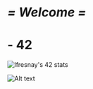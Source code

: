 # *= Welcome =*

# - 42
![lfresnay's 42 stats](https://badge42.vercel.app/api/v2/clbc5z9oc00060gledbz733m8/stats?cursusId=21&coalitionId=116)

![Alt text](https://forthebadge.com/images/badges/not-a-bug-a-feature.svg)
